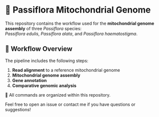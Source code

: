 # 🌸 Passiflora Mitochondrial Genome

This repository contains the workflow used for the **mitochondrial genome assembly** of three *Passiflora* species:  
*Passiflora edulis*, *Passiflora alata*, and *Passiflora haematostigma*.



## 🧬 Workflow Overview

The pipeline includes the following steps:
1.  **Read alignment** to a reference mitochondrial genome  
2.  **Mitochondrial genome assembly**  
3.  **Gene annotation**  
4. **Comparative genomic analysis**


📁 All commands are organized within this repository.

Feel free to open an issue or contact me if you have questions or suggestions!
